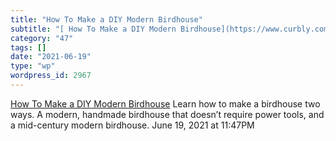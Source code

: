 ```yaml
---
title: "How To Make a DIY Modern Birdhouse"
subtitle: "[ How To Make a DIY Modern Birdhouse](https://www.curbly.com/how-to-make-a-birdhouse)"
category: "47"
tags: []
date: "2021-06-19"
type: "wp"
wordpress_id: 2967
---
```

[ How To Make a DIY Modern Birdhouse](https://www.curbly.com/how-to-make-a-birdhouse)
 Learn how to make a birdhouse two ways. A modern, handmade birdhouse that doesn’t require power tools, and a mid-century modern birdhouse.
June 19, 2021 at 11:47PM